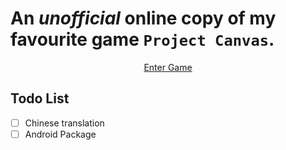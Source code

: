﻿# An *unofficial* online copy of my favourite game `Project Canvas`.

<p align="center"><a href="https://solomonleon.github.io/project_canvas/src/index.html">Enter Game</a></p>

## Todo List

- [ ] Chinese translation
- [ ] Android Package

